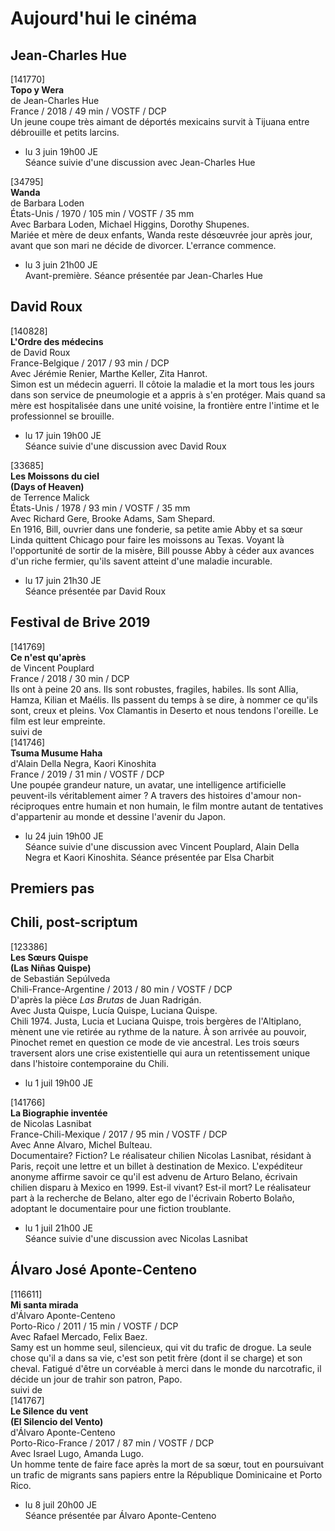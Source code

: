 # Aujourd'hui le cinéma

## Jean-Charles Hue

[141770]  
**Topo y Wera**  
de Jean-Charles Hue  
France / 2018 / 49 min / VOSTF / DCP  
Un jeune coupe très aimant de déportés mexicains survit à Tijuana entre débrouille et petits larcins.

- lu 3 juin 19h00 JE  
Séance suivie d'une discussion avec Jean-Charles Hue

[34795]  
**Wanda**  
de Barbara Loden  
États-Unis / 1970 / 105 min / VOSTF / 35 mm  
Avec Barbara Loden, Michael Higgins, Dorothy Shupenes.  
Mariée et mère de deux enfants, Wanda reste désœuvrée jour après jour, avant que son mari ne décide de divorcer. L'errance commence.

- lu 3 juin 21h00 JE  
Avant-première. Séance présentée par Jean-Charles Hue

## David Roux

[140828]  
**L'Ordre des médecins**  
de David Roux  
France-Belgique / 2017 / 93 min / DCP  
Avec Jérémie Renier, Marthe Keller, Zita Hanrot.  
Simon est un médecin aguerri. Il côtoie la maladie et la mort tous les jours dans son service de pneumologie et a appris à s'en protéger. Mais quand sa mère est hospitalisée dans une unité voisine, la frontière entre l'intime et le professionnel se brouille.

- lu 17 juin 19h00 JE  
Séance suivie d'une discussion avec David Roux

[33685]  
**Les Moissons du ciel**  
**(Days of Heaven)**  
de Terrence Malick  
États-Unis / 1978 / 93 min / VOSTF / 35 mm  
Avec Richard Gere, Brooke Adams, Sam Shepard.  
En 1916, Bill, ouvrier dans une fonderie, sa petite amie Abby et sa sœur Linda quittent Chicago pour faire les moissons au Texas. Voyant là l'opportunité de sortir de la misère, Bill pousse Abby à céder aux avances d'un riche fermier, qu'ils savent atteint d'une maladie incurable.

- lu 17 juin 21h30 JE  
Séance présentée par David Roux

## Festival de Brive 2019

[141769]  
**Ce n'est qu'après**  
de Vincent Pouplard  
France / 2018 / 30 min / DCP  
Ils ont à peine 20 ans. Ils sont robustes, fragiles, habiles. Ils sont Allia, Hamza, Kilian et Maélis. Ils passent du temps à se dire, à nommer ce qu'ils sont, creux et pleins. Vox Clamantis in Deserto et nous tendons l'oreille. Le film est leur empreinte.  
suivi de  
[141746]  
**Tsuma Musume Haha**  
d'Alain Della Negra, Kaori Kinoshita  
France / 2019 / 31 min / VOSTF / DCP  
Une poupée grandeur nature, un avatar, une intelligence artificielle peuvent-ils véritablement aimer ? A travers des histoires d'amour non-réciproques entre humain et non humain, le film montre autant de tentatives d'appartenir au monde et dessine l'avenir du Japon.

- lu 24 juin 19h00 JE  
Séance suivie d'une discussion avec Vincent Pouplard, Alain Della Negra et Kaori Kinoshita. Séance présentée par Elsa Charbit

## Premiers pas

## Chili, post-scriptum

[123386]  
**Les Sœurs Quispe**  
**(Las Niñas Quispe)**  
de Sebastián Sepúlveda  
Chili-France-Argentine / 2013 / 80 min / VOSTF / DCP  
D'après la pièce _Las Brutas_ de Juan Radrigán.  
Avec Justa Quispe, Lucía Quispe, Luciana Quispe.  
Chili 1974. Justa, Lucia et Luciana Quispe, trois bergères de l'Altiplano, mènent une vie retirée au rythme de la nature. À son arrivée au pouvoir, Pinochet remet en question ce mode de vie ancestral. Les trois sœurs traversent alors une crise existentielle qui aura un retentissement unique dans l'histoire contemporaine du Chili.

- lu 1 juil 19h00 JE

[141766]  
**La Biographie inventée**  
de Nicolas Lasnibat  
France-Chili-Mexique / 2017 / 95 min / VOSTF / DCP  
Avec Anne Alvaro, Michel Bulteau.  
Documentaire? Fiction? Le réalisateur chilien Nicolas Lasnibat, résidant à Paris, reçoit une lettre et un billet à destination de Mexico. L'expéditeur anonyme affirme savoir ce qu'il est advenu de Arturo Belano, écrivain chilien disparu à Mexico en 1999. Est-il vivant? Est-il mort? Le réalisateur part à la recherche de Belano, alter ego de l'écrivain Roberto Bolaño, adoptant le documentaire pour une fiction troublante.

- lu 1 juil 21h00 JE  
Séance suivie d'une discussion avec Nicolas Lasnibat

## Álvaro José Aponte-Centeno

[116611]  
**Mi santa mirada**  
d'Álvaro Aponte-Centeno  
Porto-Rico / 2011 / 15 min / VOSTF / DCP  
Avec Rafael Mercado, Felix Baez.  
Samy est un homme seul, silencieux, qui vit du trafic de drogue. La seule chose qu'il a dans sa vie, c'est son petit frère (dont il se charge) et son cheval. Fatigué d'être un corvéable à merci dans le monde du narcotrafic, il décide un jour de trahir son patron, Papo.  
suivi de  
[141767]  
**Le Silence du vent**  
**(El Silencio del Vento)**  
d'Álvaro Aponte-Centeno  
Porto-Rico-France / 2017 / 87 min / VOSTF / DCP  
Avec Israel Lugo, Amanda Lugo.  
Un homme tente de faire face après la mort de sa sœur, tout en poursuivant un trafic de migrants sans papiers entre la République Dominicaine et Porto Rico.

- lu 8 juil 20h00 JE  
Séance présentée par Álvaro Aponte-Centeno


